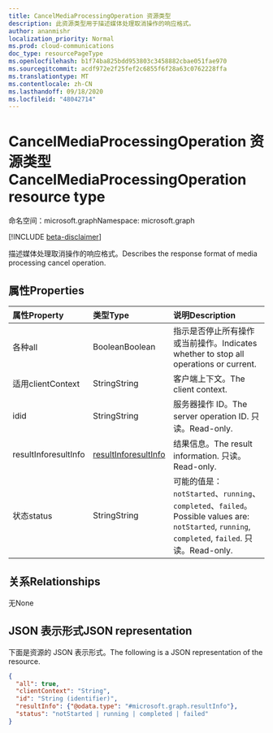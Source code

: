 ```yaml
---
title: CancelMediaProcessingOperation 资源类型
description: 此资源类型用于描述媒体处理取消操作的响应格式。
author: ananmishr
localization_priority: Normal
ms.prod: cloud-communications
doc_type: resourcePageType
ms.openlocfilehash: b1f74ba825bdd953803c3458882cbae051fae970
ms.sourcegitcommit: acdf972e2f25fef2c6855f6f28a63c0762228ffa
ms.translationtype: MT
ms.contentlocale: zh-CN
ms.lasthandoff: 09/18/2020
ms.locfileid: "48042714"
---
```

# <a name="cancelmediaprocessingoperation-resource-type"></a><span data-ttu-id="4f4ed-103">CancelMediaProcessingOperation 资源类型</span><span class="sxs-lookup"><span data-stu-id="4f4ed-103">CancelMediaProcessingOperation resource type</span></span>

<span data-ttu-id="4f4ed-104">命名空间：microsoft.graph</span><span class="sxs-lookup"><span data-stu-id="4f4ed-104">Namespace: microsoft.graph</span></span>

[!INCLUDE [beta-disclaimer](../../includes/beta-disclaimer.md)]

<span data-ttu-id="4f4ed-105">描述媒体处理取消操作的响应格式。</span><span class="sxs-lookup"><span data-stu-id="4f4ed-105">Describes the response format of media processing cancel operation.</span></span>

## <a name="properties"></a><span data-ttu-id="4f4ed-106">属性</span><span class="sxs-lookup"><span data-stu-id="4f4ed-106">Properties</span></span>

| <span data-ttu-id="4f4ed-107">属性</span><span class="sxs-lookup"><span data-stu-id="4f4ed-107">Property</span></span>                       | <span data-ttu-id="4f4ed-108">类型</span><span class="sxs-lookup"><span data-stu-id="4f4ed-108">Type</span></span>                        | <span data-ttu-id="4f4ed-109">说明</span><span class="sxs-lookup"><span data-stu-id="4f4ed-109">Description</span></span>                                                                                                                                       |
| :----------------------------- | :---------------------------| :-------------------------------------------------------------------------------------------------------------------------------------------------|
| <span data-ttu-id="4f4ed-110">各种</span><span class="sxs-lookup"><span data-stu-id="4f4ed-110">all</span></span>                            | <span data-ttu-id="4f4ed-111">Boolean</span><span class="sxs-lookup"><span data-stu-id="4f4ed-111">Boolean</span></span>                     | <span data-ttu-id="4f4ed-112">指示是否停止所有操作或当前操作。</span><span class="sxs-lookup"><span data-stu-id="4f4ed-112">Indicates whether to stop all operations or current.</span></span>                                                                                    |
| <span data-ttu-id="4f4ed-113">适用</span><span class="sxs-lookup"><span data-stu-id="4f4ed-113">clientContext</span></span>                  | <span data-ttu-id="4f4ed-114">String</span><span class="sxs-lookup"><span data-stu-id="4f4ed-114">String</span></span>                      | <span data-ttu-id="4f4ed-115">客户端上下文。</span><span class="sxs-lookup"><span data-stu-id="4f4ed-115">The client context.</span></span>                                                                                                                               |
| <span data-ttu-id="4f4ed-116">id</span><span class="sxs-lookup"><span data-stu-id="4f4ed-116">id</span></span>                             | <span data-ttu-id="4f4ed-117">String</span><span class="sxs-lookup"><span data-stu-id="4f4ed-117">String</span></span>                      | <span data-ttu-id="4f4ed-118">服务器操作 ID。</span><span class="sxs-lookup"><span data-stu-id="4f4ed-118">The server operation ID.</span></span> <span data-ttu-id="4f4ed-119">只读。</span><span class="sxs-lookup"><span data-stu-id="4f4ed-119">Read-only.</span></span>                                                                                              |
| <span data-ttu-id="4f4ed-120">resultInfo</span><span class="sxs-lookup"><span data-stu-id="4f4ed-120">resultInfo</span></span>                     | [<span data-ttu-id="4f4ed-121">resultInfo</span><span class="sxs-lookup"><span data-stu-id="4f4ed-121">resultInfo</span></span>](resultinfo.md) | <span data-ttu-id="4f4ed-122">结果信息。</span><span class="sxs-lookup"><span data-stu-id="4f4ed-122">The result information.</span></span>  <span data-ttu-id="4f4ed-123">只读。</span><span class="sxs-lookup"><span data-stu-id="4f4ed-123">Read-only.</span></span>                                                                                              |
| <span data-ttu-id="4f4ed-124">状态</span><span class="sxs-lookup"><span data-stu-id="4f4ed-124">status</span></span>                         | <span data-ttu-id="4f4ed-125">String</span><span class="sxs-lookup"><span data-stu-id="4f4ed-125">String</span></span>                      | <span data-ttu-id="4f4ed-126">可能的值是：`notStarted`、`running`、`completed`、`failed`。</span><span class="sxs-lookup"><span data-stu-id="4f4ed-126">Possible values are: `notStarted`, `running`, `completed`, `failed`.</span></span> <span data-ttu-id="4f4ed-127">只读。</span><span class="sxs-lookup"><span data-stu-id="4f4ed-127">Read-only.</span></span>                                                  |

## <a name="relationships"></a><span data-ttu-id="4f4ed-128">关系</span><span class="sxs-lookup"><span data-stu-id="4f4ed-128">Relationships</span></span>
<span data-ttu-id="4f4ed-129">无</span><span class="sxs-lookup"><span data-stu-id="4f4ed-129">None</span></span>

## <a name="json-representation"></a><span data-ttu-id="4f4ed-130">JSON 表示形式</span><span class="sxs-lookup"><span data-stu-id="4f4ed-130">JSON representation</span></span>

<span data-ttu-id="4f4ed-131">下面是资源的 JSON 表示形式。</span><span class="sxs-lookup"><span data-stu-id="4f4ed-131">The following is a JSON representation of the resource.</span></span>

<!-- {
  "blockType": "resource",
  "optionalProperties": [

  ],
  "@odata.type": "microsoft.graph.cancelMediaProcessingOperation"
}-->
```json
{
  "all": true,
  "clientContext": "String",
  "id": "String (identifier)",
  "resultInfo": {"@odata.type": "#microsoft.graph.resultInfo"},
  "status": "notStarted | running | completed | failed"
}
```

<!-- uuid: 8fcb5dbc-d5aa-4681-8e31-b001d5168d79
2015-10-25 14:57:30 UTC -->
<!-- {
  "type": "#page.annotation",
  "description": "cancelMediaProcessingOperation resource",
  "keywords": "",
  "section": "documentation",
  "tocPath": ""
}-->


